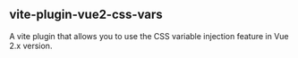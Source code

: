 ## vite-plugin-vue2-css-vars

A vite plugin that allows you to use the CSS variable injection feature in Vue 2.x version.
